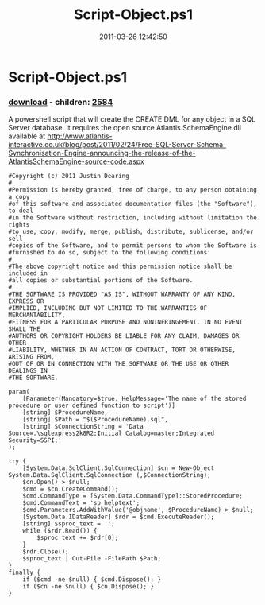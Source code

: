﻿---
pid:            2583
poster:         Justin Dearing
title:          Script-Object.ps1
date:           2011-03-26 12:42:50
format:         posh
parent:         0
parent:         0
children:       2584
---

# Script-Object.ps1

### [download](2583.ps1) - children: [2584](2584.md)

A powershell script that will create the CREATE DML for any object in a SQL Server database. It requires the open source Atlantis.SchemaEngine.dll available at http://www.atlantis-interactive.co.uk/blog/post/2011/02/24/Free-SQL-Server-Schema-Synchronisation-Engine-announcing-the-release-of-the-AtlantisSchemaEngine-source-code.aspx

```posh
#Copyright (c) 2011 Justin Dearing
#
#Permission is hereby granted, free of charge, to any person obtaining a copy
#of this software and associated documentation files (the "Software"), to deal
#in the Software without restriction, including without limitation the rights
#to use, copy, modify, merge, publish, distribute, sublicense, and/or sell
#copies of the Software, and to permit persons to whom the Software is
#furnished to do so, subject to the following conditions:
#
#The above copyright notice and this permission notice shall be included in
#all copies or substantial portions of the Software.
#
#THE SOFTWARE IS PROVIDED "AS IS", WITHOUT WARRANTY OF ANY KIND, EXPRESS OR
#IMPLIED, INCLUDING BUT NOT LIMITED TO THE WARRANTIES OF MERCHANTABILITY,
#FITNESS FOR A PARTICULAR PURPOSE AND NONINFRINGEMENT. IN NO EVENT SHALL THE
#AUTHORS OR COPYRIGHT HOLDERS BE LIABLE FOR ANY CLAIM, DAMAGES OR OTHER
#LIABILITY, WHETHER IN AN ACTION OF CONTRACT, TORT OR OTHERWISE, ARISING FROM,
#OUT OF OR IN CONNECTION WITH THE SOFTWARE OR THE USE OR OTHER DEALINGS IN
#THE SOFTWARE.

param(
    [Parameter(Mandatory=$true, HelpMessage='The name of the stored procedure or user defined function to script')]
    [string] $ProcedureName,
    [string] $Path = "$($ProcedureName).sql",
    [string] $ConnectionString = 'Data Source=.\sqlexpress2k8R2;Initial Catalog=master;Integrated Security=SSPI;'
);

try {
    [System.Data.SqlClient.SqlConnection] $cn = New-Object System.Data.SqlClient.SqlConnection (,$ConnectionString);
    $cn.Open() > $null;
    $cmd = $cn.CreateCommand();
    $cmd.CommandType = [System.Data.CommandType]::StoredProcedure;
    $cmd.CommandText = 'sp_helptext';
    $cmd.Parameters.AddWithValue('@objname', $ProcedureName) > $null;
    [System.Data.IDataReader] $rdr = $cmd.ExecuteReader();
    [string] $sproc_text = '';
    while ($rdr.Read()) {
        $sproc_text += $rdr[0];
    }
    $rdr.Close();
    $sproc_text | Out-File -FilePath $Path;
}
finally {
    if ($cmd -ne $null) { $cmd.Dispose(); }
    if ($cn -ne $null) { $cn.Dispose(); }
}
```
